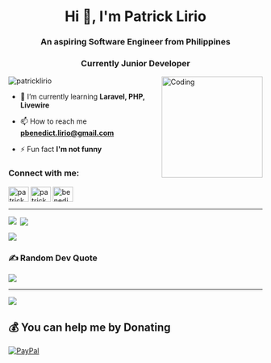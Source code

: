 <h1 align="center">Hi 👋, I'm Patrick Lirio</h1>
<h3 align="center">An aspiring Software Engineer from Philippines</h3>
<h3 align="center">Currently Junior Developer</h3>
<img align="right" alt="Coding" height="200" width="200" src="https://r2.erweima.ai/imgcompressed/img/compressed_1ece74076a54359f75f5f6d1ccd8dfca.webp"/>

<p align="left"> <img src="https://komarev.com/ghpvc/?username=Patrick-1doc&label=Profile%20views&color=0e75b6&style=flat" alt="patricklirio" /> </p>

- 🌱 I’m currently learning **Laravel, PHP, Livewire**

- 📫 How to reach me **pbenedict.lirio@gmail.com**

- ⚡ Fun fact **I'm not funny**

<h3 align="left">Connect with me:</h3>
<p align="left">
<a href="https://linkedin.com/in/patrick benedict lirio" target="blank"><img align="center" alt="patrick benedict lirio" height="30" width="40" /></a>
<a href="https://fb.com/patrick lirio" target="blank"><img align="center" src="https://raw.githubusercontent.com/rahuldkjain/github-profile-readme-generator/master/src/images/icons/Social/facebook.svg" alt="patrick lirio" height="30" width="40" /></a>
<a href="https://discord.gg/benedict6028" target="blank"><img align="center" src="https://raw.githubusercontent.com/rahuldkjain/github-profile-readme-generator/master/src/images/icons/Social/discord.svg" alt="benedict6028" height="30" width="40" /></a>
</p>

<hr>


<p><img align="left" src="https://github-readme-stats.vercel.app/api?username=Patrick-Lirio&theme=vue-dark&hide_border=false&include_all_commits=true&count_private=true" /></p>


<p>&nbsp;<img align="center" src="https://github-readme-streak-stats.herokuapp.com/?user=Patrick-Lirio&theme=vue-dark&hide_border=false" /></p>
<!-- https://github-readme-stats.vercel.app/api?username=Patrick-1doc&theme=vue-dark&hide_border=false&include_all_commits=true&count_private=true
https://github-readme-streak-stats.herokuapp.com/?user=Patrick-1doc&theme=vue-dark&hide_border=false
https://github-readme-stats.vercel.app/api/top-langs/?username=Patrick-1doc&theme=vue-dark&hide_border=false&include_all_commits=true&count_private=true&layout=compact -->

<p><img align="center" src="https://github-readme-stats.vercel.app/api/top-langs/?username=Patrick-Lirio&theme=vue-dark&hide_border=false&include_all_commits=true&count_private=true&layout=compact" /></p>

### ✍️ Random Dev Quote
![](https://quotes-github-readme.vercel.app/api?type=vetical&theme=gruvbox)

---
[![](https://visitcount.itsvg.in/api?id=Patrick-1doc&icon=7&color=0)](https://visitcount.itsvg.in)

 ## 💰 You can help me by Donating
 [![PayPal](https://img.shields.io/badge/PayPal-00457C?style=for-the-badge&logo=paypal&logoColor=white)](https://paypal.me/https://www.paypal.com/myaccount/profile/) 
